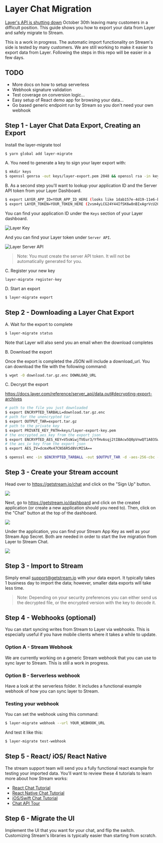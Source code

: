 # Layer Chat Migration

[Layer's API is shutting down](https://getstream.io/blog/layer-shutting-down-all-chat-operations/) October 30th leaving many customers in a difficult position. This guide shows you how to export your data from Layer and safely migrate to Stream.

This is a work in progress. The automatic import functionality on Stream's side is tested by many customers.
We are still working to make it easier to export data from Layer. Following the steps in this repo will be easier in a few days.

## TODO

-   More docs on how to setup serverless
-   Webhook signature validation
-   Test coverage on conversion logic...
-   Easy setup of React demo app for browsing your data...
-   Go based generic endpoint run by Stream so you don't need your own webhook

## Step 1 - Layer Chat Data Export, Creating an Export

Install the layer-migrate tool

```bash
$ yarn global add layer-migrate
```

A. You need to generate a key to sign your layer export with:

```bash
$ mkdir keys
$ openssl genrsa -out keys/layer-export.pem 2048 && openssl rsa -in keys/layer-export.pem -pubout -out keys/layer-export.pub
```

B. As a second step you'll want to lookup your application ID and the Server API token from your Layer Dashboard.

```bash
$ export LAYER_APP_ID=YOUR_APP_ID_HERE (looks like 1dab157e-4d19-11e6-bb33-493b0000asdfasba)
$ export LAYER_TOKEN=YOUR_TOKEN_HERE (2vsm4yLCG24Y44IfSK6w8nBIxAgrVcU20zuPJ3fO8eXXv5Ub)
```

You can find your application ID under the `Keys` section of your Layer dashboard.

![Layer Key](https://i.imgur.com/5wQQvdX.png)

And you can find your Layer token under `Server API`.

![Layer Server API](https://i.imgur.com/lNPcV9T.png)

> Note: You must create the server API token. It will not be automatically generated for you.

C. Register your new key

```
layer-migrate register-key
```

D. Start an export

```bash
$ layer-migrate export
```

## Step 2 - Downloading a Layer Chat Export

A. Wait for the export to complete

```bash
$ layer-migrate status
```

Note that Layer will also send you an email when the download completes

B. Download the export

Once the export is completed the JSON will include a download_url. You can download the file with the following command:

```bash
$ wget -O download.tar.gz.enc DOWNLOAD_URL
```

C. Decrypt the export

https://docs.layer.com/reference/server_api/data.out#decrypting-export-archives

```bash
# path to the file you just downloaded
$ export ENCRYPTED_TARBALL=download.tar.gz.enc
# path for the unencrypted tar
$ export OUTPUT_TAR=export.tar.gz
# path to the private key
$ export PRIVATE_KEY_PATH=keys/layer-export-key.pem
# the encrypted_aes_key from the export json
$ export ENCRYPTED_AES_KEY=V5sWiwjTVEur3/YfHvAsqj2tIBAcw5Q0pVnwQT1A03SwrD5PpQKZv9IlN1wFncVmuk+UWM2ZEJXbDUJRrHZktFvG9TTDL4M39HoFDqQNUD2g6Sof6JMmTAmoohHrVBiKDMxHXftuN+K/xnk0XR6xytPGd44R9NLuOVnOSgYldqQzCGHXIutUSfrbji+SWL3bPOJ72PMWolxoB8kVnFzwaiKn8spMzetw5yOsilwcijQy8PqUsDMz6ExKYvTB7N1tKmUccfSQoLG4jRqTlrgVGWpwp/a/kRDN5gsbGasZqi3zRP0tzcSOpAPH2mjfAc6gbrCLkaWPdtzVw3LWDo6HOQ==
# the aes_iv key from the export json
$ export AES_IV=dcmxMx47CNS6R5d8VcMISA==

$ openssl enc -in $ENCRYPTED_TARBALL -out $OUTPUT_TAR -d -aes-256-cbc -K `echo $ENCRYPTED_AES_KEY | base64 --decode | openssl rsautl -decrypt -inkey $PRIVATE_KEY_PATH | hexdump -ve '1/1 "%.2x"'` -iv `echo $AES_IV | base64 --decode | hexdump -ve '1/1 "%.2x"'`
```

## Step 3 - Create your Stream account

Head over to https://getstream.io/chat and click on the "Sign Up" button.

![](https://i.imgur.com/bDgLKED.png)

Next, go to https://getstream.io/dashboard and click on the created application (or create a new application should you need to). Then, click on the "Chat" button at the top of the dashboard.

![](https://i.imgur.com/POKREev.png)

Under the application, you can find your Stream App Key as well as your Stream App Secret. Both are needed in order to start the live migration from Layer to Stream Chat.

![](https://i.imgur.com/Br30g5H.png)

## Step 3 - Import to Stream

Simply email support@getstream.io with your data export. It typically takes 1 business day to import the data; however, smaller data exports will take less time.

> Note: Depending on your security preferences you can either send us the decrypted file, or the encrypted version with the key to decode it.

## Step 4 - Webhooks (optional)

You can start syncing writes from Stream to Layer via webhooks. This is especially useful if you have mobile clients where it takes a while to update.

### Option A - Stream Webhook

We are currently working on a generic Stream webhook that you can use to sync layer to Stream. This is still a work in progress.

### Option B - Serverless webhook

Have a look at the serverless folder. It includes a functional example webhook of how you can sync layer to Stream.

### Testing your webhook

You can set the webhook using this command:

```bash
$ layer-migrate webhook --url YOUR_WEBHOOK_URL
```

And test it like this:

```bash
$ layer-migrate test-webhook
```

## Step 5 - React/ iOS/ React Native

The stream support team will send you a fully functional react example for testing your imported data. You'll want to review these 4 tutorials to learn more about how Stream works:

-   [React Chat Tutorial](https://getstream.io/chat/react-chat/tutorial/)
-   [React Native Chat Tutorial](https://getstream.io/chat/react-native-chat/tutorial/)
-   [iOS/Swift Chat Tutorial](https://getstream.io/tutorials/ios-chat/)
-   [Chat API Tour](https://getstream.io/chat/get_started/)

## Step 6 - Migrate the UI

Implement the UI that you want for your chat, and flip the switch. Customizing Stream's libraries is typically easier than starting from scratch.
